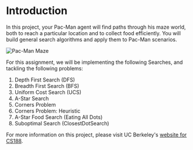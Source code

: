 # Introduction

In this project, your Pac-Man agent will find paths through his maze world, both to reach a particular location and to collect food efficiently. You will build general search algorithms and apply them to Pac-Man scenarios.

![Pac-Man Maze](https://github.com/ngbolin/pacman_projects/blob/master/images/maze.png)
          
For this assignment, we will be implementing the following Searches, and tackling the following problems:

1. Depth First Search (DFS)
2. Breadth First Search (BFS)
3. Uniform Cost Search (UCS)
4. A-Star Search
5. Corners Problem
6. Corners Problem: Heuristic
7. A-Star Food Search (Eating All Dots)
8. Suboptimal Search (ClosestDotSearch)

For more information on this project, please visit UC Berkeley's [website for CS188](http://ai.berkeley.edu/search.html).
